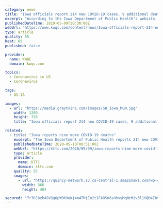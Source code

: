 ```yaml
---
category: news
title: "Iowa officials report 214 new COVID-19 cases, 9 additional deaths"
excerpt: "According to the Iowa Department of Public Health’s website, there are now 214 new cases of COVID-19. This brings the state’s total to 11,671 confirmed cases. Officials report there are nine additional deaths,"
publishedDateTime: 2020-05-09T20:30:00Z
webUrl: "https://www.kwqc.com/content/news/Iowa-officials-report-214-new-COVID-19-cases-9-additional-deaths-570340821.html"
type: article
quality: 55
heat: 65
published: false

provider:
  name: KWQC
  domain: kwqc.com

topics:
  - Coronavirus in US
  - Coronavirus

tags:
  - US-IA

images:
  - url: "https://media.graytvinc.com/images/58_iowa_MGN.jpg"
    width: 1280
    height: 720
    title: "Iowa officials report 214 new COVID-19 cases, 9 additional deaths"

related:
  - title: "Iowa reports nine more COVID-19 deaths"
    excerpt: "The Iowa Department of Public Health reports 214 new COVID-19 cases and nine more deaths. It brings the state's total cases up to 11,671 and the death toll to 252. As of Friday, 29 of the state's fatalities were form people living in long term care facilities."
    publishedDateTime: 2020-05-10T00:51:00Z
    webUrl: "https://kttc.com/2020/05/09/iowa-reports-nine-more-covid-19-deaths/"
    type: article
    provider:
      name: KTTC
      domain: kttc.com
    quality: 55
    images:
      - url: "https://quincy-network.s3.ca-central-1.amazonaws.com/wp-content/uploads/sites/3/2020/05/IOWA-CORONAVIRUS-860x484.jpg"
        width: 860
        height: 484

secured: "7r7OJbzhA0VQgOpWOh9eKj4n4TMjEn2t1FA0Sm6sHhsyMqNtMiv3l1VQM4EOv5cBdl0FdqDshtp0FzhdwoPfbIMUj1j94jhUo/6U8CGFZojN3WXdNZY+htPG7FfpVG0T0A1XN7kL2/EuTG/JOfNZ5OY12BIVXL2coXGx05S7vaTwGmM5AvkuorSYiQfNfqIWXGxYo1ArG4EDC9d8v3+wzLSflQl+2ehJqKIKbEXlFuTf16OoFdoZ6mK+HcQhy74i1s9zEETUnEhGoAXlGV/+6zQNVQOZ7jdMD9CISHFd0Wo027Nn4gPxRpADTXDHgF3pQRlaqy/v3RWumF1L+HYIsSgQwymcJLTZEnQ5+8C3c1NswJht0+6f3hp2BFyffMcBI8OefwBO4477Y0F0OZv7DGuU7R7bhXwlYxRhgnGj+JBTvW8lRApT7t3LtdORcr5TO86NCLOa3MDih/8UOSMCxyK8PpkLJ95kjqqv+RonMzg=;cdinI48JYBsAl42poJdOHA=="
---
```


